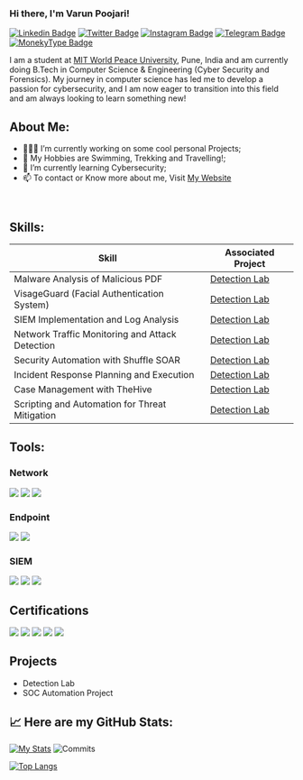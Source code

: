 ### Hi there, I'm Varun Poojari!

[![Linkedin Badge](https://img.shields.io/badge/-LinkedIn-0e76a8?style=for-the-badge&logo=Linkedin&logoColor=white)]((https://www.linkedin.com/in/varunpoojari50/))
[![Twitter Badge](https://img.shields.io/badge/-Twitter-00acee?style=for-the-badge&logo=Twitter&logoColor=white)]((https://twitter.com/itsVarunPujary))
[![Instagram Badge](https://img.shields.io/badge/-Instagram-e4405f?style=for-the-badge&logo=Instagram&logoColor=white)](https://www.instagram.com/thevarunpujari/)
[![Telegram Badge](https://img.shields.io/badge/-Telegram-0088cc?style=for-the-badge&logo=Telegram&logoColor=white)]()
[![MonekyType Badge](https://img.shields.io/badge/MonkeyType-Typing.Stats-rebeccapurple&?style=for-the-badge&logo=appveyor)]()



I am a student at [MIT World Peace University](https://mitwpu.edu.in/admissions), Pune, India and am currently doing B.Tech in Computer Science & Engineering (Cyber Security and Forensics). 
My journey in computer science has led me to develop a passion for cybersecurity, and I am now eager to transition into this field and am always looking to learn something new!

## About Me:

- 👨🏻‍💻 I’m currently working on some cool personal Projects;
- 👨 My Hobbies are Swimming, Trekking and Travelling!;
- 🚀 I’m currently learning Cybersecurity;
- 📫 To contact or Know more about me, Visit [My Website](https://bento.me/varunpoojari)


</br>


## Skills:

| Skill                                         | Associated Project         |
|-----------------------------------------------|----------------------------|
| Malware Analysis of Malicious PDF          | <a href="https://google.com">Detection Lab</a>|
| VisageGuard (Facial Authentication System)   | <a href="https://google.com">Detection Lab</a>|
| SIEM Implementation and Log Analysis          | <a href="https://google.com">Detection Lab</a>|
| Network Traffic Monitoring and Attack Detection | <a href="https://google.com">Detection Lab</a>|
| Security Automation with Shuffle SOAR         |<a href="https://google.com">Detection Lab</a>|
| Incident Response Planning and Execution      |<a href="https://google.com">Detection Lab</a>|
| Case Management with TheHive                  |<a href="https://google.com">Detection Lab</a>|
| Scripting and Automation for Threat Mitigation |<a href="https://google.com">Detection Lab</a>|


## Tools: 


### Network
<div>
    <img src="https://img.shields.io/badge/-Wireshark-1679A7?&style=for-the-badge&logo=Wireshark&logoColor=white" />
    <img src="https://img.shields.io/badge/-Suricata-EF3B2D?&style=for-the-badge&logo=Suricata&logoColor=white" />
    <img src="https://img.shields.io/badge/-Zeek-777BB4?&style=for-the-badge&logo=Zeek&logoColor=white" />
</div>

### Endpoint
<div>
    <img src="https://img.shields.io/badge/-Microsoft_Defender_for_Endpoint-00A4EF?&style=for-the-badge&logo=Microsoft&logoColor=white" />
    <img src="https://img.shields.io/badge/-Velociraptor-4B275F?&style=for-the-badge&logo=Velociraptor&logoColor=white" />
</div>

### SIEM
<div>
    <img src="https://img.shields.io/badge/-Microsoft_Sentinel-0078D4?&style=for-the-badge&logo=Microsoft&logoColor=white" />
    <img src="https://img.shields.io/badge/-Splunk-000000?&style=for-the-badge&logo=Splunk&logoColor=white" />
    <img src="https://img.shields.io/badge/-Elastic-005571?&style=for-the-badge&logo=Elastic&logoColor=white" />
</div>

## Certifications
<div>
<img src="https://img.shields.io/badge/-CEH%2B-FF0000?&style=for-the-badge&logo=EC-COUNCIL&logoColor=white" />
<img src="https://img.shields.io/badge/-Network%2B-007ACC?&style=for-the-badge&logo=CompTIA&logoColor=white" />
<img src="https://img.shields.io/badge/-A%2B-4D4D4D?&style=for-the-badge&logo=CompTIA&logoColor=white" />
<img src="https://img.shields.io/badge/-CDSA-006400?&style=for-the-badge&logoColor=white" />
<img src="https://img.shields.io/badge/-CCD-000080?&style=for-the-badge&logoColor=white" />
</div>

## Projects
- Detection Lab
- SOC Automation Project


## 📈 Here are my GitHub Stats:

[![My Stats](https://github-readme-stats.vercel.app/api?username=Varunpoojari&show_icons=true&theme=material-palenight)](https://github.com/anuraghazra/github-readme-stats)
![Commits](https://github-readme-streak-stats.herokuapp.com/?user=Varunpoojari&theme=material-palenight)

[![Top Langs](https://github-readme-stats.vercel.app/api/top-langs/?username=Varunpoojari&show_icons=true&theme=material-palenight&layout=pie)](https://github.com/anuraghazra/github-readme-stats)
